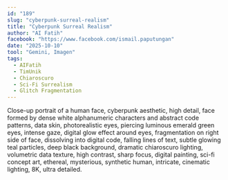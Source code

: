 ```yaml
---
id: "189"
slug: "cyberpunk-surreal-realism"
title: "Cyberpunk Surreal Realism"
author: "AI Fatih"
facebook: "https://www.facebook.com/ismail.paputungan"
date: "2025-10-10"
tool: "Gemini, Imagen"
tags:
  - AIFatih
  - TimUnik
  - Chiaroscuro
  - Sci-Fi Surrealism
  - Glitch Fragmentation
---
```


Close-up portrait of a human face, cyberpunk aesthetic, high detail, face formed by dense white alphanumeric characters and abstract code patterns, data skin, photorealistic eyes, piercing luminous emerald green eyes, intense gaze, digital glow effect around eyes, fragmentation on right side of face, dissolving into digital code, falling lines of text, subtle glowing teal particles, deep black background, dramatic chiaroscuro lighting, volumetric data texture, high contrast, sharp focus, digital painting, sci-fi concept art, ethereal, mysterious, synthetic human, intricate, cinematic lighting, 8K, ultra detailed.
